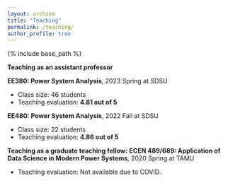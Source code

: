 ```yaml
---
layout: archive
title: "Teaching"
permalink: /teaching/
author_profile: true
---
```


{% include base_path %}

**Teaching as an assistant professor**

**EE380: Power System Analysis**, 2023 Spring at SDSU
* Class size: 46 students
* Teaching evaluation: **4.81 out of 5**

**EE480: Power System Analysis**, 2022 Fall at SDSU
* Class size: 22 students
* Teaching evaluation: **4.86 out of 5**


**Teaching as a graduate teaching fellow:**
**ECEN 489/689: Application of Data Science in Modern Power Systems**, 2020 Spring at TAMU
* Teaching evaluation: Not available due to COVID.
